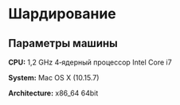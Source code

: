 # Шардирование

## Параметры машины

<b>CPU:</b> 1,2 GHz 4‑ядерный процессор Intel Core i7

<b>System:</b> Mac OS X (10.15.7)

<b>Architecture:</b> x86_64 64bit

